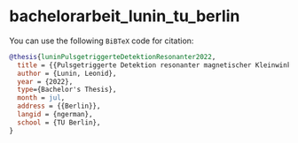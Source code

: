 # bachelorarbeit_lunin_tu_berlin

You can use the following `BiBTeX` code for citation:
```bibtex
@thesis{luninPulsgetriggerteDetektionResonanter2022,
  title = {{Pulsgetriggerte Detektion resonanter magnetischer Kleinwinkelstreuung an einer Laser-getriebenen R\"ontgenquelle}},
  author = {Lunin, Leonid},
  year = {2022},
  type={Bachelor's Thesis},
  month = jul,
  address = {{Berlin}},
  langid = {ngerman},
  school = {TU Berlin},
}
```
